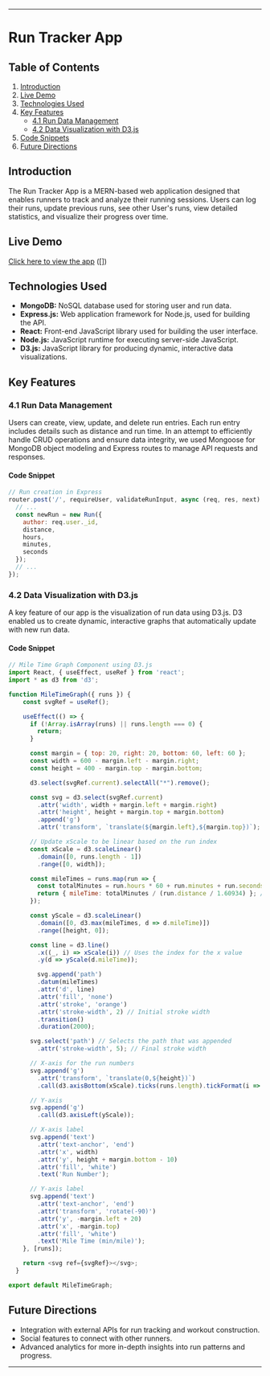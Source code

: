 
---

# Run Tracker App

## Table of Contents
1. [Introduction](#introduction)
2. [Live Demo](#live-demo)
3. [Technologies Used](#technologies-used)
4. [Key Features](#key-features)
    - [4.1 Run Data Management](#41-run-data-management)
    - [4.2 Data Visualization with D3.js](#42-data-visualization-with-d3js)
5. [Code Snippets](#code-snippets)
6. [Future Directions](#future-directions)

## Introduction
The Run Tracker App is a MERN-based web application designed that enables runners to track and analyze their running sessions. Users can log their runs, update previous runs, see other User's runs, view detailed statistics, and visualize their progress over time. 

## Live Demo
[Click here to view the app](#) ([])

## Technologies Used
- **MongoDB:** NoSQL database used for storing user and run data.
- **Express.js:** Web application framework for Node.js, used for building the API.
- **React:** Front-end JavaScript library used for building the user interface.
- **Node.js:** JavaScript runtime for executing server-side JavaScript.
- **D3.js:** JavaScript library for producing dynamic, interactive data visualizations.

## Key Features

### 4.1 Run Data Management
Users can create, view, update, and delete run entries. Each run entry includes details such as distance and run time. In an attempt to efficiently handle CRUD operations and ensure data integrity, we used Mongoose for MongoDB object modeling and Express routes to manage API requests and responses.

#### Code Snippet
```javascript
// Run creation in Express
router.post('/', requireUser, validateRunInput, async (req, res, next) => {
  // ...
  const newRun = new Run({
    author: req.user._id,
    distance,
    hours,
    minutes,
    seconds
  });
  // ...
});
```

### 4.2 Data Visualization with D3.js
A key feature of our app is the visualization of run data using D3.js. D3 enabled us to create dynamic, interactive graphs that automatically update with new run data.

#### Code Snippet
```javascript
// Mile Time Graph Component using D3.js
import React, { useEffect, useRef } from 'react';
import * as d3 from 'd3';

function MileTimeGraph({ runs }) {
    const svgRef = useRef();

    useEffect(() => {
      if (!Array.isArray(runs) || runs.length === 0) {
        return;
      }

      const margin = { top: 20, right: 20, bottom: 60, left: 60 };
      const width = 600 - margin.left - margin.right;
      const height = 400 - margin.top - margin.bottom;

      d3.select(svgRef.current).selectAll("*").remove();

      const svg = d3.select(svgRef.current)
        .attr('width', width + margin.left + margin.right)
        .attr('height', height + margin.top + margin.bottom)
        .append('g')
        .attr('transform', `translate(${margin.left},${margin.top})`);

      // Update xScale to be linear based on the run index
      const xScale = d3.scaleLinear()
        .domain([0, runs.length - 1])
        .range([0, width]);

      const mileTimes = runs.map(run => {
        const totalMinutes = run.hours * 60 + run.minutes + run.seconds / 60;
        return { mileTime: totalMinutes / (run.distance / 1.60934) }; // Converts km to miles
      });

      const yScale = d3.scaleLinear()
        .domain([0, d3.max(mileTimes, d => d.mileTime)])
        .range([height, 0]);

      const line = d3.line()
        .x((_, i) => xScale(i)) // Uses the index for the x value
        .y(d => yScale(d.mileTime));

        svg.append('path')
        .datum(mileTimes)
        .attr('d', line)
        .attr('fill', 'none')
        .attr('stroke', 'orange')
        .attr('stroke-width', 2) // Initial stroke width
        .transition()
        .duration(2000);

      svg.select('path') // Selects the path that was appended
        .attr('stroke-width', 5); // Final stroke width

      // X-axis for the run numbers
      svg.append('g')
        .attr('transform', `translate(0,${height})`)
        .call(d3.axisBottom(xScale).ticks(runs.length).tickFormat(i => `Run ${i + 1}`));

      // Y-axis
      svg.append('g')
        .call(d3.axisLeft(yScale));

      // X-axis label
      svg.append('text')
        .attr('text-anchor', 'end')
        .attr('x', width)
        .attr('y', height + margin.bottom - 10)
        .attr('fill', 'white')
        .text('Run Number');

      // Y-axis label
      svg.append('text')
        .attr('text-anchor', 'end')
        .attr('transform', 'rotate(-90)')
        .attr('y', -margin.left + 20)
        .attr('x', -margin.top)
        .attr('fill', 'white')
        .text('Mile Time (min/mile)');
    }, [runs]);

    return <svg ref={svgRef}></svg>;
  }

export default MileTimeGraph;

```

## Future Directions
- Integration with external APIs for run tracking and workout construction.
- Social features to connect with other runners.
- Advanced analytics for more in-depth insights into run patterns and progress.

---
